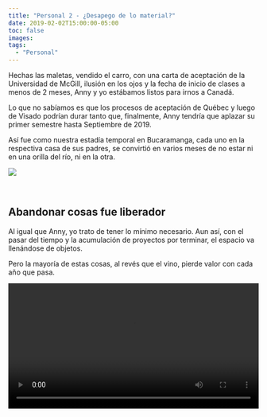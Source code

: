 ```yaml
---
title: "Personal 2 - ¿Desapego de lo material?"
date: 2019-02-02T15:00:00-05:00
toc: false
images:
tags: 
  - "Personal"
---
```


Hechas las maletas, vendido el carro, con una carta de aceptación de la Universidad de McGill, ilusión en los ojos y la fecha de inicio de clases a menos de 2 meses, Anny y yo estábamos listos para irnos a Canadá.

Lo que no sabíamos es que los procesos de aceptación de Québec y luego de Visado podrían durar tanto que, finalmente, Anny tendría que aplazar su primer semestre hasta Septiembre de 2019.

Así fue como nuestra estadía temporal en Bucaramanga, cada uno en la respectiva casa de sus padres, se convirtió en varios meses de no estar ni en una orilla del río, ni en la otra.

<img class="medium" src="https://i.imgur.com/ETL06iA.png">

&nbsp;
## Abandonar cosas fue liberador

Al igual que Anny, yo trato de tener lo mínimo necesario. Aun así, con el pasar del tiempo y la acumulación de proyectos por terminar, el espacio va llenándose de objetos. 

Pero la mayoría de estas cosas, al revés que el vino, pierde valor con cada año que pasa. 

<video src="https://i.imgur.com/dRxgGjn.mp4" style="width: 100%" autoplay loop>

Cuando reduje mi vida a una maleta me enfrenté a la colección de cables, baterías, circuitos, sensores, recortes de madera, partes de plástico, kits de costura, herramientas, tintillas pegantes, telas, cuerdas, varillas de carpas y demás, que decidí guardar durante los últimos años.

Para mi sorpresa, deshacerme de ellos fue extremadamente fácil. O al menos tomar la decisión de deshacerme de todas esas cosas.

Y sospecho que Anny vivió algo parecido con las mil y una cremas, tarros, cajitas, joyeros, bolsos, collares, aretes y gafas que exhibe sobre la repisa del baño, o almacena en un rincón del closet que menos se abre.

Sin llevar el minimalismo al extremo, creo en este capítulo de nuestra vida reforzamos la convicción de que las cosas se acumulan todo el tiempo y, si no libramos contra ellas una guerra contínua, ganan batallas, ocupan el hogar, conquistan la cotidianidad sin que uno lo note, hasta que es demasiado tarde.

&nbsp;
## Quedarme sin casa fue menos disfrutable

Al escribir esto, llevamos con Anny más de 3 meses en Bucaramanga, cada uno en casa de sus papás.

Como pensábamos que iban a ser un par de semanas, organizó realmente su vida, sus rutinas, o siquiera la poca ropa que trajo, que siguió guardada en las maletas. 

Tampoco coordinamos con nuestros padres; caímos en sus casas como meteoritos y fuimos quedándonos, trastocando sus propias rutinas. Y presumiblemente, alegrándolos con nuestra presencia además de estorbarlos.

Nos ha sorprendido lo difícil que ha sido vivir en este limbo. Pareciera que, tras deshacernos sin problemas de lo material, nuestros cerebros extrañaron las rutinas, y la espectativa abstracta de tener un lugar donde somos nosotros quienes imponemos las reglas, los ritmos, las maneras.

El día que entregué el apartamento le escribí en un grupo de Whatsapp a algunos amigos _"Así debió sentirse Galadriel después de la destrucción del Anillo, cuando dejó su reino para irse a las tierras de Amán"_. 

<img class="medium" src="https://i.imgur.com/SvmEbCQ.jpg">
https://www.artstation.com/sarahburnsstudio

Ya sé: qué ñoñada.

Y así fue: extender un periodo de transición que se suponía sería corto fue revelador, pero cobró su arriendo. 

Afortunadamente también fue para ambos un periodo marcado por cercanía con padres y hermanos.
